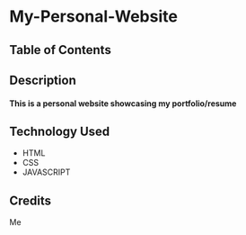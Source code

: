# My-Personal-Website
## Table of Contents
## Description
#### This is a personal website showcasing my portfolio/resume
## Technology Used
- HTML
- CSS 
- JAVASCRIPT
## Credits
Me
